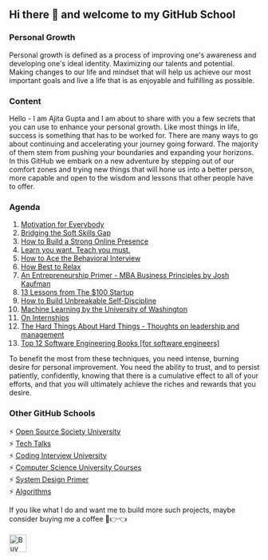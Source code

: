## Hi there 👋 and welcome to my GitHub School

### Personal Growth
Personal growth is defined as a process of improving one's awareness and developing one's ideal identity. Maximizing our talents and potential. Making changes to our life and mindset that will help us achieve our most important goals and live a life that is as enjoyable and fulfilling as possible.

### Content
Hello - I am Ajita Gupta and I am about to share with you a few secrets that you can use to enhance your personal growth. Like most things in life, success is something that has to be worked for. There are many ways to go about continuing and accelerating your journey going forward. The majority of them stem from pushing your boundaries and expanding your horizons. In this GitHub we embark on a new adventure by stepping out of our comfort zones and trying new things that will hone us into a better person, more capable and open to the wisdom and lessons that other people have to offer.

### Agenda
1. [Motivation for Everybody](https://github.com/ajitagupta/motivationforeverybody)
2. [Bridging the Soft Skills Gap](https://github.com/ajitagupta/bridgingthesoftskillsgap)
3. [How to Build a Strong Online Presence](https://github.com/ajitagupta/howtobuildastrongonlinepresence)
4. [Learn you want. Teach you must.](https://github.com/ajitagupta/learnyouwantteachyoumust)
5. [How to Ace the Behavioral Interview](https://github.com/ajitagupta/howtoacethebehavioralinterview)
6. [How Best to Relax](https://github.com/ajitagupta/relax)
7. [An Entrepreneurship Primer - MBA Business Principles by Josh Kaufman](https://github.com/ajitagupta/entrepreneurshipprimer)
8. [13 Lessons from The $100 Startup](https://github.com/ajitagupta/100dollarstartup)
9. [How to Build Unbreakable Self-Discipline](https://github.com/ajitagupta/selfdiscipline)
10. [Machine Learning by the University of Washington](https://github.com/ajitagupta/machinelearninguw)
11. [On Internships](https://github.com/ajitagupta/oninternships)
12. [The Hard Things About Hard Things - Thoughts on leadership and management](https://github.com/ajitagupta/hardthingsabouthardthings)
13. [Top 12 Software Engineering Books [for software engineers]](https://github.com/ajitagupta/softwareengineerbooks)

To benefit the most from these techniques, you need intense, burning desire for personal improvement. You need the ability to trust, and to persist patiently, confidently, knowing that there is a cumulative effect to all of your efforts, and that you will ultimately achieve the riches and rewards that you desire.

### Other GitHub Schools
⚡ [Open Source Society University](https://github.com/ossu/computer-science)<br>
⚡ [Tech Talks](https://github.com/JanVanRyswyck/awesome-talks)<br>
⚡ [Coding Interview University](https://github.com/jwasham/coding-interview-university)<br>
⚡ [Computer Science University Courses](https://github.com/prakhar1989/awesome-courses)<br>
⚡ [System Design Primer](https://github.com/donnemartin/system-design-primer)<br>
⚡ [Algorithms](https://github.com/TheAlgorithms)

If you like what I do and want me to build more such projects, maybe consider buying me a coffee 🥺👉👈<br><br>
[<img src="https://cdn.buymeacoffee.com/buttons/v2/default-yellow.png" alt="Buy Me A Coffee" height="35">](https://www.buymeacoffee.com/ajita.gupta)
<!--

**ajitagupta/ajitagupta** is a ✨ _special_ ✨ repository because its `README.md` (this file) appears on your GitHub profile.


Here are some ideas to get you started:

- 🔭 I’m currently working on ...
- 🌱 I’m currently learning ...
- 👯 I’m looking to collaborate on ...
- 🤔 I’m looking for help with ...
- 💬 Ask me about ...
- 📫 How to reach me: ...
- 😄 Pronouns: ...
- ⚡ Fun fact: ...
-->
